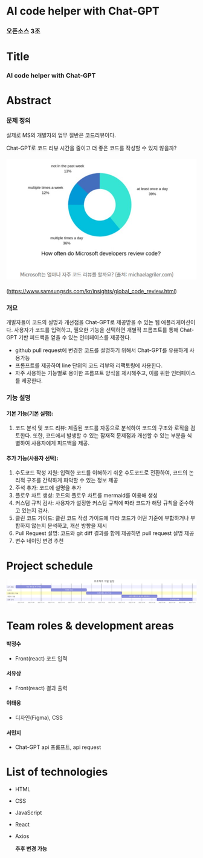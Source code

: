 # AI code helper with Chat-GPT
### 오픈소스 3조

# Title
### AI code helper with Chat-GPT

# Abstract
### 문제 정의
실제로 MS의 개발자의 업무 절반은 코드리뷰이다.

Chat-GPT로 코드 리뷰 시간을 줄이고 더 좋은 코드를 작성할 수 있지 않을까?
#### ![ms](/image/mss.png)
(https://www.samsungsds.com/kr/insights/global_code_review.html)
### 개요
개발자들이 코드의 설명과 개선점을 Chat-GPT로 제공받을 수 있는 웹 애플리케이션이다.  사용자가 코드를 입력하고, 필요한 기능을 선택하면 개별적 프롬프트를 통해 Chat-GPT 기반 피드백을 얻을 수 있는 인터페이스를 제공한다.

- github pull request에 변경한 코드를 설명하기 위해서 Chat-GPT를 유용하게 사용가능
- 프롬프트를 제공하여 line 단위의 코드 리뷰와 리팩토링에 사용한다.
- 자주 사용하는 기능별로 용이한 프롬프트 양식을 제시해주고, 이를 위한 인터페이스를 제공한다.
### 기능 설명
#### 기본 기능(기본 실행): 
1. 코드 분석 및 코드 리뷰: 제출된 코드를 자동으로 분석하여 코드의 구조와 로직을 검토한다. 또한, 코드에서 발생할 수 있는 잠재적 문제점과 개선할 수 있는 부분을 식별하여 사용자에게 피드백을 제공.

#### 추가 기능(사용자 선택):
1. 수도코드 작성 지원: 입력한 코드를 이해하기 쉬운 수도코드로 전환하여, 코드의 논리적 구조를 간략하게 파악할 수 있는 정보 제공
2. 주석 추가: 코드에 설명을 추가
3. 플로우 차트 생성: 코드의 플로우 차트를 mermaid를 이용해 생성
4. 커스텀 규칙 검사: 사용자가 설정한 커스텀 규칙에 따라 코드가 해당 규칙을 준수하고 있는지 검사.
5. 클린 코드 가이드: 클린 코드 작성 가이드에 따라 코드가 어떤 기준에 부합하거나 부합하지 않는지 분석하고, 개선 방향을 제시
6. Pull Request 설명: 코드와 git diff 결과를 함께 제공하면 pull request 설명 제공
7. 변수 네이밍 변경 추천


# Project schedule
#### ![schedule](/image/chart.png)

# Team roles & development areas
#### 박정수 
- Front(react) 코드 입력 
#### 서유상
- Front(react) 결과 출력  
#### 이태웅
- 디자인(Figma), CSS
#### 서민지
- Chat-GPT api 프롬프트, api request

# List of technologies  
#### 
- HTML 
- CSS
- JavaScript
- React
- Axios

    **추후 변경 가능**
